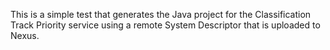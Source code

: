 This is a simple test that generates the Java project for the Classification Track Priority service using a remote System Descriptor that is uploaded to Nexus.
